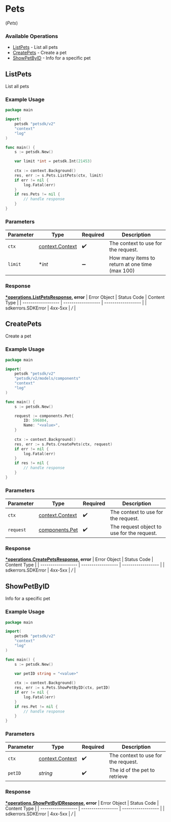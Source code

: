 # Pets
(*Pets*)

### Available Operations

* [ListPets](#listpets) - List all pets
* [CreatePets](#createpets) - Create a pet
* [ShowPetByID](#showpetbyid) - Info for a specific pet

## ListPets

List all pets

### Example Usage

```go
package main

import(
	petsdk "petsdk/v2"
	"context"
	"log"
)

func main() {
    s := petsdk.New()

    var limit *int = petsdk.Int(21453)
    
    ctx := context.Background()
    res, err := s.Pets.ListPets(ctx, limit)
    if err != nil {
        log.Fatal(err)
    }
    if res.Pets != nil {
        // handle response
    }
}
```

### Parameters

| Parameter                                             | Type                                                  | Required                                              | Description                                           |
| ----------------------------------------------------- | ----------------------------------------------------- | ----------------------------------------------------- | ----------------------------------------------------- |
| `ctx`                                                 | [context.Context](https://pkg.go.dev/context#Context) | :heavy_check_mark:                                    | The context to use for the request.                   |
| `limit`                                               | **int*                                                | :heavy_minus_sign:                                    | How many items to return at one time (max 100)        |


### Response

**[*operations.ListPetsResponse](../../models/operations/listpetsresponse.md), error**
| Error Object       | Status Code        | Content Type       |
| ------------------ | ------------------ | ------------------ |
| sdkerrors.SDKError | 4xx-5xx            | */*                |

## CreatePets

Create a pet

### Example Usage

```go
package main

import(
	petsdk "petsdk/v2"
	"petsdk/v2/models/components"
	"context"
	"log"
)

func main() {
    s := petsdk.New()

    request := components.Pet{
        ID: 596804,
        Name: "<value>",
    }
    
    ctx := context.Background()
    res, err := s.Pets.CreatePets(ctx, request)
    if err != nil {
        log.Fatal(err)
    }
    if res != nil {
        // handle response
    }
}
```

### Parameters

| Parameter                                             | Type                                                  | Required                                              | Description                                           |
| ----------------------------------------------------- | ----------------------------------------------------- | ----------------------------------------------------- | ----------------------------------------------------- |
| `ctx`                                                 | [context.Context](https://pkg.go.dev/context#Context) | :heavy_check_mark:                                    | The context to use for the request.                   |
| `request`                                             | [components.Pet](../../models/components/pet.md)      | :heavy_check_mark:                                    | The request object to use for the request.            |


### Response

**[*operations.CreatePetsResponse](../../models/operations/createpetsresponse.md), error**
| Error Object       | Status Code        | Content Type       |
| ------------------ | ------------------ | ------------------ |
| sdkerrors.SDKError | 4xx-5xx            | */*                |

## ShowPetByID

Info for a specific pet

### Example Usage

```go
package main

import(
	petsdk "petsdk/v2"
	"context"
	"log"
)

func main() {
    s := petsdk.New()

    var petID string = "<value>"
    
    ctx := context.Background()
    res, err := s.Pets.ShowPetByID(ctx, petID)
    if err != nil {
        log.Fatal(err)
    }
    if res.Pet != nil {
        // handle response
    }
}
```

### Parameters

| Parameter                                             | Type                                                  | Required                                              | Description                                           |
| ----------------------------------------------------- | ----------------------------------------------------- | ----------------------------------------------------- | ----------------------------------------------------- |
| `ctx`                                                 | [context.Context](https://pkg.go.dev/context#Context) | :heavy_check_mark:                                    | The context to use for the request.                   |
| `petID`                                               | *string*                                              | :heavy_check_mark:                                    | The id of the pet to retrieve                         |


### Response

**[*operations.ShowPetByIDResponse](../../models/operations/showpetbyidresponse.md), error**
| Error Object       | Status Code        | Content Type       |
| ------------------ | ------------------ | ------------------ |
| sdkerrors.SDKError | 4xx-5xx            | */*                |
